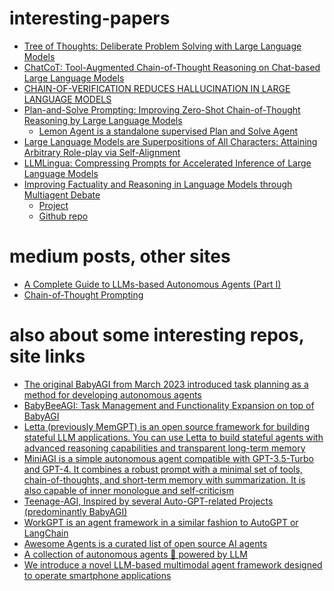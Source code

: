 # interesting-papers

* [Tree of Thoughts: Deliberate Problem Solving with Large Language Models](https://arxiv.org/pdf/2305.10601)
* [ChatCoT: Tool-Augmented Chain-of-Thought Reasoning on Chat-based Large Language Models](https://arxiv.org/pdf/2305.14323)
* [CHAIN-OF-VERIFICATION REDUCES HALLUCINATION IN LARGE LANGUAGE MODELS](https://arxiv.org/pdf/2309.11495)
* [Plan-and-Solve Prompting: Improving Zero-Shot Chain-of-Thought Reasoning by Large Language Models](https://arxiv.org/abs/2305.04091)
  * [Lemon Agent is a standalone supervised Plan and Solve Agent](https://github.com/felixbrock/lemon-agent)
* [Large Language Models are Superpositions of All Characters: Attaining Arbitrary Role-play via Self-Alignment](https://arxiv.org/pdf/2401.12474)
* [LLMLingua: Compressing Prompts for Accelerated Inference of Large Language Models](https://arxiv.org/pdf/2310.05736)
* [Improving Factuality and Reasoning in Language Models through Multiagent Debate](https://arxiv.org/abs/2305.14325)
  * [Project](https://composable-models.github.io/llm_debate/)
  * [Github repo](https://github.com/composable-models/llm_multiagent_debate?tab=readme-ov-file)

# medium posts, other sites

* [A Complete Guide to LLMs-based Autonomous Agents (Part I)](https://medium.com/the-modern-scientist/a-complete-guide-to-llms-based-autonomous-agents-part-i-69515c016792)
* [Chain-of-Thought Prompting](https://www.promptingguide.ai/techniques/cot)

# also about some interesting repos, site links

* [The original BabyAGI from March 2023 introduced task planning as a method for developing autonomous agents](https://github.com/yoheinakajima/babyagi)
* [BabyBeeAGI: Task Management and Functionality Expansion on top of BabyAGI](https://yoheinakajima.com/babybeeagi-task-management-and-functionality-expansion-on-top-of-babyagi/)
* [Letta (previously MemGPT) is an open source framework for building stateful LLM applications. You can use Letta to build stateful agents with advanced reasoning capabilities and transparent long-term memory](https://github.com/cpacker/MemGPT)
* [MiniAGI is a simple autonomous agent compatible with GPT-3.5-Turbo and GPT-4. It combines a robust prompt with a minimal set of tools, chain-of-thoughts, and short-term memory with summarization. It is also capable of inner monologue and self-criticism](https://github.com/muellerberndt/mini-agi)
* [Teenage-AGI, Inspired by several Auto-GPT-related Projects (predominantly BabyAGI)](https://github.com/seanpixel/Teenage-AGI/blob/main/README.md#experiments)
* [WorkGPT is an agent framework in a similar fashion to AutoGPT or LangChain](https://github.com/team-openpm/workgpt)
* [Awesome Agents is a curated list of open source AI agents](https://github.com/kyrolabs/awesome-agents)
* [A collection of autonomous agents 🤖️ powered by LLM](https://github.com/Jenqyang/Awesome-AI-Agents)
* [We introduce a novel LLM-based multimodal agent framework designed to operate smartphone applications](https://github.com/mnotgod96/AppAgent)
